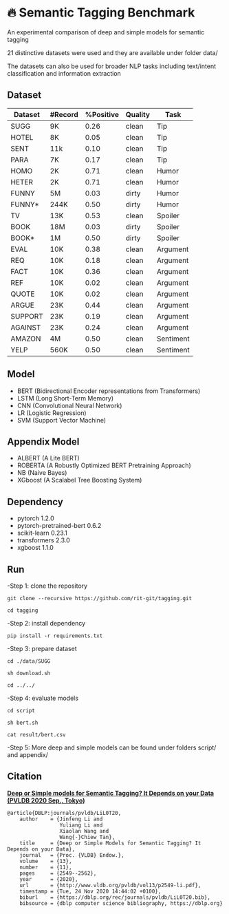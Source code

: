 # 🔥 Semantic Tagging Benchmark
An experimental comparison of deep and simple models for semantic tagging 

21 distinctive datasets were used and they are available under folder data/

The datasets can also be used for broader NLP tasks including text/intent classification and information extraction

## Dataset

| Dataset | #Record | %Positive | Quality | Task       |
|---------|---------|-----------|---------|------------|
| SUGG    | 9K      | 0.26      | clean   | Tip        |
| HOTEL   | 8K      | 0.05      | clean   | Tip        |
| SENT    | 11k     | 0.10      | clean   | Tip        |
| PARA    | 7K      | 0.17      | clean   | Tip        |
| HOMO    | 2K      | 0.71      | clean   | Humor      |
| HETER   | 2K      | 0.71      | clean   | Humor      |
| FUNNY   | 5M      | 0.03      | dirty   | Humor      |
| FUNNY\* | 244K    | 0.50      | dirty   | Humor      |
| TV      | 13K     | 0.53      | clean   | Spoiler    |
| BOOK    | 18M     | 0.03      | dirty   | Spoiler    |
| BOOK\*  | 1M      | 0.50      | dirty   | Spoiler    |
| EVAL    | 10K     | 0.38      | clean   | Argument   |
| REQ     | 10K     | 0.18      | clean   | Argument   |
| FACT    | 10K     | 0.36      | clean   | Argument   |
| REF     | 10K     | 0.02      | clean   | Argument   |
| QUOTE   | 10K     | 0.02      | clean   | Argument   |
| ARGUE   | 23K     | 0.44      | clean   | Argument   |
| SUPPORT | 23K     | 0.19      | clean   | Argument   |
| AGAINST | 23K     | 0.24      | clean   | Argument   |
| AMAZON  | 4M      | 0.50      | clean   | Sentiment  |
| YELP    | 560K    | 0.50      | clean   | Sentiment  |

## Model
- BERT (Bidirectional Encoder representations from Transformers)
- LSTM (Long Short-Term Memory)
- CNN (Convolutional Neural Network)
- LR (Logistic Regression)
- SVM (Support Vector Machine)

## Appendix Model
- ALBERT (A Lite BERT)
- ROBERTA (A Robustly Optimized BERT Pretraining Approach)
- NB (Naive Bayes)
- XGboost (A Scalabel Tree Boosting System)

## Dependency
- pytorch 1.2.0
- pytorch-pretrained-bert 0.6.2
- scikit-learn 0.23.1
- transformers 2.3.0
- xgboost 1.1.0

## Run
-Step 1: clone the repository

    git clone --recursive https://github.com/rit-git/tagging.git

    cd tagging

-Step 2: install dependency

    pip install -r requirements.txt

-Step 3: prepare dataset 
    
    cd ./data/SUGG

    sh download.sh

    cd ../../

-Step 4: evaluate models

    cd script
    
    sh bert.sh

    cat result/bert.csv

-Step 5: More deep and simple models can be found under folders script/ and appendix/

## Citation
**[Deep or Simple models for Semantic Tagging? It Depends on your Data (PVLDB 2020 Sep., Tokyo)](http://www.vldb.org/pvldb/vol13/p2549-li.pdf)**

    @article{DBLP:journals/pvldb/LiL0T20,
        author    = {Jinfeng Li and
                     Yuliang Li and
                     Xiaolan Wang and
                     Wang{-}Chiew Tan},
        title     = {Deep or Simple Models for Semantic Tagging? It Depends on your Data},
        journal   = {Proc. {VLDB} Endow.},
        volume    = {13},
        number    = {11},
        pages     = {2549--2562},
        year      = {2020},
        url       = {http://www.vldb.org/pvldb/vol13/p2549-li.pdf},
        timestamp = {Tue, 24 Nov 2020 14:44:02 +0100},
        biburl    = {https://dblp.org/rec/journals/pvldb/LiL0T20.bib},
        bibsource = {dblp computer science bibliography, https://dblp.org}
